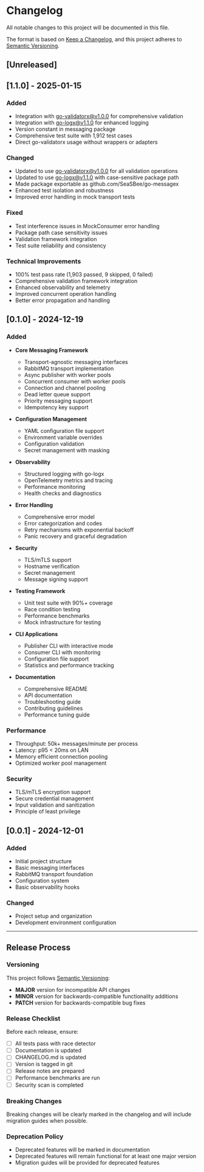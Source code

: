 # Changelog

All notable changes to this project will be documented in this file.

The format is based on [Keep a Changelog](https://keepachangelog.com/en/1.0.0/),
and this project adheres to [Semantic Versioning](https://semver.org/spec/v2.0.0.html).

## [Unreleased]

## [1.1.0] - 2025-01-15

### Added
- Integration with go-validatorx@v1.0.0 for comprehensive validation
- Integration with go-logx@v1.1.0 for enhanced logging
- Version constant in messaging package
- Comprehensive test suite with 1,912 test cases
- Direct go-validatorx usage without wrappers or adapters

### Changed
- Updated to use go-validatorx@v1.0.0 for all validation operations
- Updated to use go-logx@v1.1.0 with case-sensitive package path
- Made package exportable as github.com/SeaSBee/go-messagex
- Enhanced test isolation and robustness
- Improved error handling in mock transport tests

### Fixed
- Test interference issues in MockConsumer error handling
- Package path case sensitivity issues
- Validation framework integration
- Test suite reliability and consistency

### Technical Improvements
- 100% test pass rate (1,903 passed, 9 skipped, 0 failed)
- Comprehensive validation framework integration
- Enhanced observability and telemetry
- Improved concurrent operation handling
- Better error propagation and handling

## [0.1.0] - 2024-12-19

### Added
- **Core Messaging Framework**
  - Transport-agnostic messaging interfaces
  - RabbitMQ transport implementation
  - Async publisher with worker pools
  - Concurrent consumer with worker pools
  - Connection and channel pooling
  - Dead letter queue support
  - Priority messaging support
  - Idempotency key support

- **Configuration Management**
  - YAML configuration file support
  - Environment variable overrides
  - Configuration validation
  - Secret management with masking

- **Observability**
  - Structured logging with go-logx
  - OpenTelemetry metrics and tracing
  - Performance monitoring
  - Health checks and diagnostics

- **Error Handling**
  - Comprehensive error model
  - Error categorization and codes
  - Retry mechanisms with exponential backoff
  - Panic recovery and graceful degradation

- **Security**
  - TLS/mTLS support
  - Hostname verification
  - Secret management
  - Message signing support

- **Testing Framework**
  - Unit test suite with 90%+ coverage
  - Race condition testing
  - Performance benchmarks
  - Mock infrastructure for testing

- **CLI Applications**
  - Publisher CLI with interactive mode
  - Consumer CLI with monitoring
  - Configuration file support
  - Statistics and performance tracking

- **Documentation**
  - Comprehensive README
  - API documentation
  - Troubleshooting guide
  - Contributing guidelines
  - Performance tuning guide

### Performance
- Throughput: 50k+ messages/minute per process
- Latency: p95 < 20ms on LAN
- Memory efficient connection pooling
- Optimized worker pool management

### Security
- TLS/mTLS encryption support
- Secure credential management
- Input validation and sanitization
- Principle of least privilege

## [0.0.1] - 2024-12-01

### Added
- Initial project structure
- Basic messaging interfaces
- RabbitMQ transport foundation
- Configuration system
- Basic observability hooks

### Changed
- Project setup and organization
- Development environment configuration

---

## Release Process

### Versioning
This project follows [Semantic Versioning](https://semver.org/):
- **MAJOR** version for incompatible API changes
- **MINOR** version for backwards-compatible functionality additions
- **PATCH** version for backwards-compatible bug fixes

### Release Checklist
Before each release, ensure:
- [ ] All tests pass with race detector
- [ ] Documentation is updated
- [ ] CHANGELOG.md is updated
- [ ] Version is tagged in git
- [ ] Release notes are prepared
- [ ] Performance benchmarks are run
- [ ] Security scan is completed

### Breaking Changes
Breaking changes will be clearly marked in the changelog and will include migration guides when possible.

### Deprecation Policy
- Deprecated features will be marked in documentation
- Deprecated features will remain functional for at least one major version
- Migration guides will be provided for deprecated features

